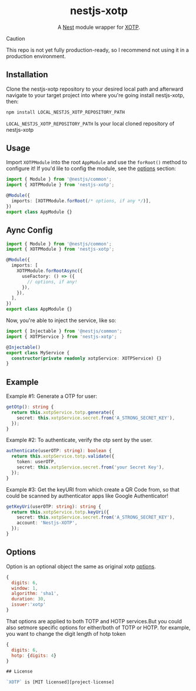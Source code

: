 <h1 style="text-align:center" >nestjs-xotp</h1>

<p align="center">
  A <a href="https://github.com/nestjs/nest" rel="nofollow" >Nest</a> module wrapper for <a href="https://github.com/farshidbeheshti/xotp">XOTP</a>.
</p>

> [!CAUTION]
> This repo is not yet fully production-ready, so I recommend not using it in a production environment.

## Installation

Clone the nestjs-xotp repository to your desired local path and afterward navigate to your target project into where you're going install nestjs-xotp, then:

```bash
npm install LOCAL_NESTJS_XOTP_REPOSITORY_PATH
```

`LOCAL_NESTJS_XOTP_REPOSITORY_PATH` Is your local cloned repository of nestjs-xotp

## Usage

Import `XOTPModule` into the root `AppModule` and use the `forRoot()` method to configure it!
If you'd lile to config the module, see the [options](#options) section:

```typescript
import { Module } from '@nestjs/common';
import { XOTPModule } from 'nestjs-xotp';

@Module({
  imports: [XOTPModule.forRoot(/* options, if any */)],
})
export class AppModule {}
```

## Aync Config

```typescript
import { Module } from '@nestjs/common';
import { XOTPModule } from 'nestjs-xotp';

@Module({
  imports: [
    XOTPModule.forRootAsync({
      useFactory: () => ({
        // options, if any!
      }),
    }),
  ],
})
export class AppModule {}
```

Now, you're able to inject the service, like so:

```typescript
import { Injectable } from '@nestjs/common';
import { XOTPService } from 'nestjs-xotp';

@Injectable()
export class MyService {
  constructor(private readonly xotpService: XOTPService) {}
}
```

## Example

Example #1: Generate a OTP for user:

```typescript
getOtp(): string {
  return this.xotpService.totp.generate({
    secret: this.xotpService.secret.from('A_STRONG_SECRET_KEY'),
  });
}
```

Example #2: To authenticate, verify the otp sent by the user.

```typescript
authenticate(userOTP: string): boolean {
  return this.xotpService.totp.validate({
    token: userOTP,
    secret: this.xotpService.secret.from('your Secret Key'),
  });
}
```

Example #3: Get the keyURI from which create a QR Code from, so that could be scanned by authenticator apps like Google Authenticator!

```typescript
getKeyUri(userOTP: string): string {
  return this.xotpService.totp.keyUri({
    secret: this.xotpService.secret.from('A_STRONG_SECRET_KEY'),
    account: 'Nestjs-XOTP',
  });
}
```

## Options

Option is an optional object the same as original xotp [options](https://github.com/farshidbeheshti/xotp?tab=readme-ov-file#totp-options).

```javascript
{
  digits: 6,
  window: 1,
  algorithm: 'sha1',
  duration: 30,
  issuer:'xotp'
}
```

That options are applied to both TOTP and HOTP services.But you could also setmore specific options for either/both of TOTP or HOTP. for example, you want to change the digit length of hotp token

```javascript
{
  digits: 6,
  hotp: {digits: 4}
}

## License

`XOTP` is [MIT licensed][project-license]
```
